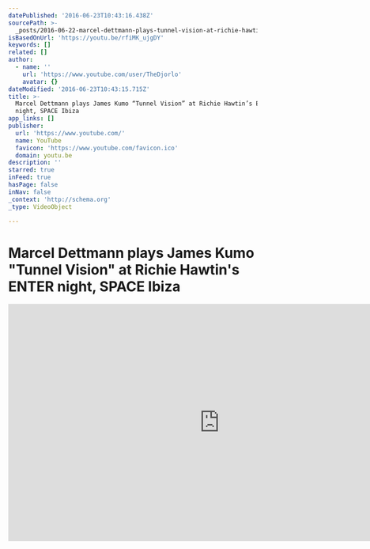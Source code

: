 ```yaml
---
datePublished: '2016-06-23T10:43:16.438Z'
sourcePath: >-
  _posts/2016-06-22-marcel-dettmann-plays-tunnel-vision-at-richie-hawtins-enter.md
isBasedOnUrl: 'https://youtu.be/rfiMK_ujgDY'
keywords: []
related: []
author:
  - name: ''
    url: 'https://www.youtube.com/user/TheDjorlo'
    avatar: {}
dateModified: '2016-06-23T10:43:15.715Z'
title: >-
  Marcel Dettmann plays James Kumo “Tunnel Vision” at Richie Hawtin’s ENTER
  night, SPACE Ibiza
app_links: []
publisher:
  url: 'https://www.youtube.com/'
  name: YouTube
  favicon: 'https://www.youtube.com/favicon.ico'
  domain: youtu.be
description: ''
starred: true
inFeed: true
hasPage: false
inNav: false
_context: 'http://schema.org'
_type: VideoObject

---
```

# Marcel Dettmann plays James Kumo "Tunnel Vision" at Richie Hawtin's ENTER night, SPACE Ibiza

<iframe src="https://cdn.embedly.com/widgets/media.html?src=https%3A%2F%2Fwww.youtube.com%2Fembed%2FrfiMK_ujgDY%3Ffeature%3Doembed&amp;url=http%3A%2F%2Fwww.youtube.com%2Fwatch%3Fv%3DrfiMK_ujgDY&amp;image=https%3A%2F%2Fi.ytimg.com%2Fvi%2FrfiMK_ujgDY%2Fhqdefault.jpg&amp;key=b7d04c9b404c499eba89ee7072e1c4f7&amp;type=text%2Fhtml&amp;schema=youtube" width="854" height="480" scrolling="no" frameborder="0" allowfullscreen="" style=""></iframe>